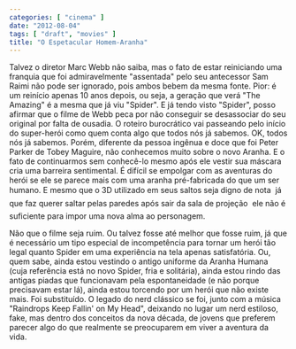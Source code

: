 ```yaml
---
categories: [ "cinema" ]
date: "2012-08-04"
tags: [ "draft", "movies" ]
title: "O Espetacular Homem-Aranha"
---
```

Talvez o diretor Marc Webb não saiba, mas o fato de estar reiniciando
uma franquia que foi admiravelmente "assentada" pelo seu antecessor Sam
Raimi não pode ser ignorado, pois ambos bebem da mesma fonte. Pior:
é um reinício apenas 10 anos depois, ou seja, a geração que verá
"The Amazing" é a mesma que já viu "Spider". E já tendo visto
"Spider", posso afirmar que o filme de Webb peca por não conseguir se
desassociar do seu original por falta de ousadia. O roteiro burocrático
vai passeando pelo início do super-herói como quem conta algo que todos
nós já sabemos. OK, todos nós já sabemos. Porém, diferente da pessoa
ingênua e doce que foi Peter Parker de Tobey Maguire, não conhecemos
muito sobre o novo Aranha. E o fato de continuarmos sem conhecê-lo
mesmo após ele vestir sua máscara cria uma barreira sentimental. É
difícil se empolgar com as aventuras do herói se ele se parece mais
com uma aranha pré-fabricada do que um ser humano. E mesmo que o 3D
utilizado em seus saltos seja digno de nota  já que faz querer saltar
pelas paredes após sair da sala de projeção  ele não é suficiente
para impor uma nova alma ao personagem.

Não que o filme seja ruim. Ou talvez fosse até melhor que fosse ruim,
já que é necessário um tipo especial de incompetência para tornar
um herói tão legal quanto Spider em uma experiência na tela apenas
satisfatória. Ou, quem sabe, ainda estou vestindo o antigo uniforme da
Aranha Humana (cuja referência está no novo Spider, fria e solitária),
ainda estou rindo das antigas piadas que funcionavam pela espontaneidade
(e não porque precisavam estar lá), ainda estou torcendo por um herói
que não existe mais. Foi substituído. O legado do nerd clássico se
foi, junto com a música "Raindrops Keep Fallin' on My Head", deixando no
lugar um nerd estiloso, fake, mas dentro dos conceitos da nova década,
de jovens que preferem parecer algo do que realmente se preocuparem em
viver a aventura da vida.

